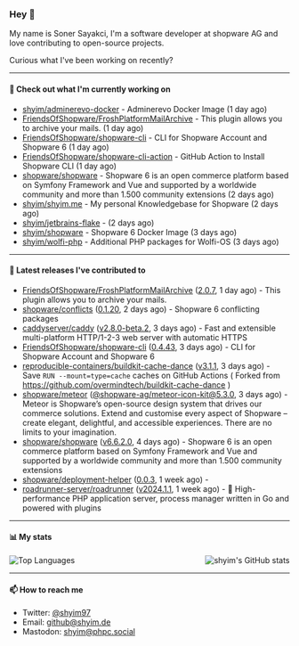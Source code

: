 ### Hey 👋

My name is Soner Sayakci, I'm a software developer at shopware AG and love contributing to open-source projects.

Curious what I've been working on recently?

---

#### 👷 Check out what I'm currently working on

- [shyim/adminerevo-docker](https://github.com/shyim/adminerevo-docker) - Adminerevo Docker Image (1 day ago)
- [FriendsOfShopware/FroshPlatformMailArchive](https://github.com/FriendsOfShopware/FroshPlatformMailArchive) - This plugin allows you to archive your mails. (1 day ago)
- [FriendsOfShopware/shopware-cli](https://github.com/FriendsOfShopware/shopware-cli) - CLI for Shopware Account and Shopware 6 (1 day ago)
- [FriendsOfShopware/shopware-cli-action](https://github.com/FriendsOfShopware/shopware-cli-action) - GitHub Action to Install Shopware CLI (1 day ago)
- [shopware/shopware](https://github.com/shopware/shopware) - Shopware 6 is an open commerce platform based on Symfony Framework and Vue and supported by a worldwide community and more than 1.500 community extensions (2 days ago)
- [shyim/shyim.me](https://github.com/shyim/shyim.me) - My personal Knowledgebase for Shopware (2 days ago)
- [shyim/jetbrains-flake](https://github.com/shyim/jetbrains-flake) -  (2 days ago)
- [shyim/shopware](https://github.com/shyim/shopware) - Shopware 6 Docker Image (3 days ago)
- [shyim/wolfi-php](https://github.com/shyim/wolfi-php) - Additional PHP packages for Wolfi-OS (3 days ago)

---

#### 🔭 Latest releases I've contributed to

- [FriendsOfShopware/FroshPlatformMailArchive](https://github.com/FriendsOfShopware/FroshPlatformMailArchive) ([2.0.7](https://github.com/FriendsOfShopware/FroshPlatformMailArchive/releases/tag/2.0.7), 1 day ago) - This plugin allows you to archive your mails.
- [shopware/conflicts](https://github.com/shopware/conflicts) ([0.1.20](https://github.com/shopware/conflicts/releases/tag/0.1.20), 2 days ago) - Shopware 6 conflicting packages
- [caddyserver/caddy](https://github.com/caddyserver/caddy) ([v2.8.0-beta.2](https://github.com/caddyserver/caddy/releases/tag/v2.8.0-beta.2), 3 days ago) - Fast and extensible multi-platform HTTP/1-2-3 web server with automatic HTTPS
- [FriendsOfShopware/shopware-cli](https://github.com/FriendsOfShopware/shopware-cli) ([0.4.43](https://github.com/FriendsOfShopware/shopware-cli/releases/tag/0.4.43), 3 days ago) - CLI for Shopware Account and Shopware 6
- [reproducible-containers/buildkit-cache-dance](https://github.com/reproducible-containers/buildkit-cache-dance) ([v3.1.1](https://github.com/reproducible-containers/buildkit-cache-dance/releases/tag/v3.1.1), 3 days ago) - Save `RUN --mount=type=cache` caches on GitHub Actions ( Forked from https://github.com/overmindtech/buildkit-cache-dance )
- [shopware/meteor](https://github.com/shopware/meteor) ([@shopware-ag/meteor-icon-kit@5.3.0](https://github.com/shopware/meteor/releases/tag/%40shopware-ag/meteor-icon-kit%405.3.0), 3 days ago) - Meteor is Shopware’s open-source design system that drives our commerce solutions. Extend and customise every aspect of Shopware – create elegant, delightful, and accessible experiences. There are no limits to your imagination.
- [shopware/shopware](https://github.com/shopware/shopware) ([v6.6.2.0](https://github.com/shopware/shopware/releases/tag/v6.6.2.0), 4 days ago) - Shopware 6 is an open commerce platform based on Symfony Framework and Vue and supported by a worldwide community and more than 1.500 community extensions
- [shopware/deployment-helper](https://github.com/shopware/deployment-helper) ([0.0.3](https://github.com/shopware/deployment-helper/releases/tag/0.0.3), 1 week ago) - 
- [roadrunner-server/roadrunner](https://github.com/roadrunner-server/roadrunner) ([v2024.1.1](https://github.com/roadrunner-server/roadrunner/releases/tag/v2024.1.1), 1 week ago) - 🤯 High-performance PHP application server, process manager written in Go and powered with plugins

---

#### 📊 My stats

<img align="right" alt="shyim's GitHub stats" src="https://github-readme-stats.vercel.app/api?username=shyim&count_private=1&show_icons=true&" />

![Top Languages](https://github-readme-stats.vercel.app/api/top-langs/?username=shyim)

---

#### 📫 How to reach me

- Twitter: [@shyim97](https://twitter.com/shyim97)
- Email: [github@shyim.de](mailto://github@shyim.de)
- Mastodon: <a rel="me" href="https://phpc.social/@shyim">shyim@phpc.social</a>
